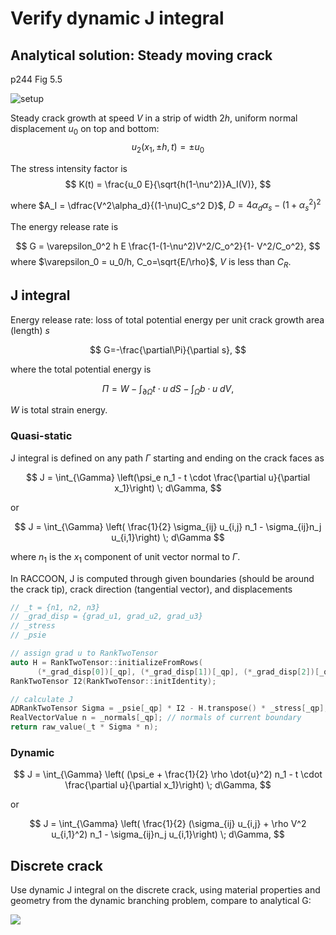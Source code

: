 # Verify dynamic J integral

## Analytical solution: Steady moving crack

p244 Fig 5.5

![setup](setup.png)

Steady crack growth at speed $V$ in a strip of width $2h$, uniform normal displacement $u_0$ on top and bottom:
$$
u_2 (x_1, \pm h, t) = \pm u_0
$$

The stress intensity factor is
$$
K(t) = \frac{u_0 E}{\sqrt{h(1-\nu^2)}A_I(V)},
$$

where $A_I = \dfrac{V^2\alpha_d}{(1-\nu)C_s^2 D}$, $D =4\alpha_d\alpha_s-(1+\alpha_s^2)^2$

The energy release rate is

$$
G = \varepsilon_0^2 h E \frac{1-(1-\nu^2)V^2/C_o^2}{1- V^2/C_o^2},
$$
where $\varepsilon_0 = u_0/h, C_o=\sqrt{E/\rho}$, $V$ is less than $C_R$.

## J integral

Energy release rate: loss of total potential energy per unit crack growth area (length) $s$

$$
G=-\frac{\partial\Pi}{\partial s},
$$

where the total potential energy is

$$
\Pi = W - \int_{\partial\Omega} t\cdot u \;dS - \int_{\Omega} b\cdot u \;dV,
$$

$W$ is total strain energy.

### Quasi-static

J integral is defined on any path $\Gamma$ starting and ending on the crack faces as

$$
J = \int_{\Gamma} \left(\psi_e n_1 - t \cdot \frac{\partial u}{\partial x_1}\right) \; d\Gamma,
$$

or

$$
J = \int_{\Gamma} \left( \frac{1}{2} \sigma_{ij} u_{i,j} n_1 - \sigma_{ij}n_j u_{i,1}\right) \; d\Gamma
$$

where $n_1$ is the $x_1$ component of unit vector normal to $\Gamma$.

In RACCOON, J is computed through given boundaries (should be around the crack tip), crack direction (tangential vector), and displacements

```cpp
// _t = {n1, n2, n3}
// _grad_disp = {grad_u1, grad_u2, grad_u3}
// _stress
// _psie

// assign grad u to RankTwoTensor
auto H = RankTwoTensor::initializeFromRows(
      (*_grad_disp[0])[_qp], (*_grad_disp[1])[_qp], (*_grad_disp[2])[_qp]);
RankTwoTensor I2(RankTwoTensor::initIdentity);

// calculate J
ADRankTwoTensor Sigma = _psie[_qp] * I2 - H.transpose() * _stress[_qp];
RealVectorValue n = _normals[_qp]; // normals of current boundary
return raw_value(_t * Sigma * n);
```

### Dynamic

$$
J = \int_{\Gamma} \left( (\psi_e + \frac{1}{2} \rho \dot{u}^2) n_1 - t \cdot \frac{\partial u}{\partial x_1}\right) \; d\Gamma,
$$

or

$$
J = \int_{\Gamma} \left( \frac{1}{2} (\sigma_{ij} u_{i,j} + \rho V^2 u_{i,1}^2) n_1 - \sigma_{ij}n_j u_{i,1}\right) \; d\Gamma,
$$

## Discrete crack

Use dynamic J integral on the discrete crack, using material properties and geometry from the dynamic branching problem,
compare to analytical G:

![](../post/DJint_compare.png)

